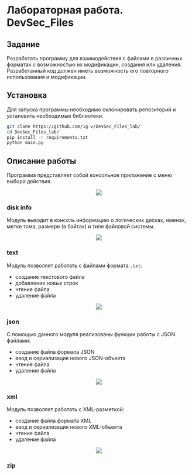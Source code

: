 # Лабораторная работа. DevSec_Files
## Задание

Разработать программу для взаимодействия с файлами в различных форматах с возможностью их модификации, создания или удаления. Разработанный код должен иметь возможность его повторного использования и модификации.

## Установка

Для запуска программы необходимо склонировать репозиторий и установить необходимые библиотеки.

```bash
git clone https://github.com/1g-v/DevSec_Files_lab/
cd DevSec_Files_lab/
pip install -r requirements.txt
python main.py
```

## Описание работы

Программа представляет собой консольное приложение с меню выбора действия.

<p align="center">
<img src="https://user-images.githubusercontent.com/36410375/235463273-6f307c62-c0cd-4b54-88a1-99b3ad0276c2.png">
</p>

### disk info

Модуль выводит в консоль информацию о логических дисках, именах, метке тома, размере (в байтах) и типе файловой системы.

<p align="center">
<img src="https://user-images.githubusercontent.com/36410375/235463925-5f2a7e7f-d109-457b-a11f-77152287d916.png">
</p>

### text

Модуль позволяет работать с файлами формата `.txt`:
+ создание текстового файла
+ добавление новых строк
+ чтение файла
+ удаление файла

<p align="center">
<img src="https://user-images.githubusercontent.com/36410375/235472331-7f0dc8e5-6110-418f-ab94-d70e51a84f2a.gif">
</p>

### json

С помощью данного модуля реализованы функции работы с JSON файлами:
+ создание файла формата JSON
+ ввод и сериализация нового JSON-объекта
+ чтение файла
+ удаление файла

<p align="center">
<img src="https://user-images.githubusercontent.com/36410375/235474827-960a628e-03e4-471b-a7be-c14b4ad4b246.gif">
</p>

### xml

Модуль позволяет работать с XML-разметкой:
+ создание файла формата XML
+ ввод и сериализация нового XML-объекта
+ чтение файла
+ удаление файла

<p align="center">
<img src="https://user-images.githubusercontent.com/36410375/235476218-bc64ac68-5da2-49e9-93f3-8f5003e3d1fa.gif">
</p>

### zip

